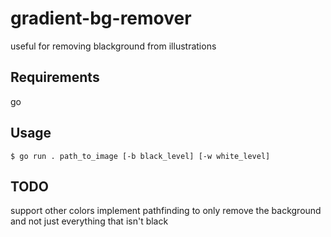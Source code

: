 #  gradient-bg-remover
useful for removing blackground from illustrations

## Requirements
go

## Usage
```
$ go run . path_to_image [-b black_level] [-w white_level]
```

## TODO
support other colors
implement pathfinding to only remove the background and not just everything that isn't black
